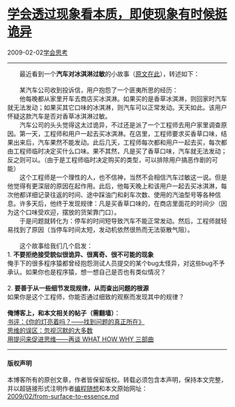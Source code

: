 <!DOCTYPE html>
<html xmlns="http://www.w3.org/1999/xhtml" xml:lang="zh-CN">
<head>
<meta http-equiv="Content-Type" content="text/html; charset=utf-8" />
<meta name="generator" content="Python script by program.think@gmail.com" />
<meta name="provider" content="program-think.blogspot.com" />
<link type="text/css" rel="stylesheet" href="../../css/program-think.css" />
<title>学会透过现象看本质，即使现象有时候挺诡异 - 编程随想的博客</title>
</head>
<body>
<div id="main" style="width:100%;">
<h1><a href="../../index.md" title="回到首页">学会透过现象看本质，即使现象有时候挺诡异</a></h1>
<div class="post-info"><span class="date-header">2009-02-02</span><a href="../../tags/E5ADA6E4BC9AE6809DE88083.md" class="tag">学会思考</a> </div>
<hr>
<div class="post">
&#12288;&#12288;最近看到一个<b>汽车对冰淇淋过敏</b>的小故事（<a href="http://www.plant-maintenance.com/articles/pontiac.shtml" target="_blank" rel="nofollow">原文在此</a>），转述如下：<br /><br />&#12288;&#12288;某汽车公司收到投诉信，用户抱怨了一个匪夷所思的经历：<br />&#12288;&#12288;他每晚都从家里开车去商店买冰淇淋。如果买的是香草冰淇淋，则回家时汽车就无法发动；如果买其它口味的冰淇淋，则汽车可以正常发动。天天如此。该用户怀疑这款汽车是否对香草冰淇淋过敏。<!--program-think--><br />&#12288;&#12288;汽车公司的头头觉得这太过诡异，不过还是派了一个工程师去用户家里调查原因。第一天，工程师和用户一起去买冰淇淋。在店里，工程师要求买香草口味，结果出来后，汽车果然不能发动。此后几天，工程师每次都和用户一起去买，每次都由工程师临时决定买什么口味。果不其然，凡是买了香草口味，汽车就无法发动；反之则可以。（由于是工程师临时决定购买的类型，可以排除用户搞恶作剧的可能）<br />&#12288;&#12288;这个工程师是一个理性的人，也不信神，当然不会相信汽车过敏这一说。但是他觉得有更深层的原因在起作用。此后，他每天晚上和该用户一起去买冰淇淋，每次他都详细记录往返的时间、途中踩油门和刹车次数、使用的汽油型号等各种信息。许多天后，他终于发现规律：凡是买香草口味的，在商店里面花的时间少（因为这个口味受欢迎，摆放的货架靠门口）。<br />&#12288;&#12288;于是问题就转化为：停车的时间短导致汽车不能正常发动。然后，工程师就轻易找到了原因（当停车时间太短，发动机依然很热而无法驱散气阻）。<br /><br />&#12288;&#12288;这个故事给我们几个启发：<br />1. <b>不要拒绝接受貌似很诡异、很离奇、很不可能的现象</b><br />俺手下的很多程序猿都曾经抱怨测试人员提交的某个bug太怪异，对这些bug不予承认。如果你也是程序猿，想一想自己是否也有类似情况？<br /><br />2. <b>要善于从一些细节发现规律，从而查出问题的根源</b><br />如果你是这个工程师，你能否通过细致的观察而发现其中的规律？<br /><br /><b>俺博客上，和本文相关的帖子（需翻墙）</b>：<br /><a href="../../2009/07/book-review-are-your-lights-on.md">书评：《你的灯亮着吗？——找到问题的真正所在》</a><br /><a href="../../2010/07/silent-proof.md">思维的误区：忽视沉默的大多数</a><br /><a href="../../2012/03/think-what-how-why.md">用提问来促进思维——再谈 WHAT HOW WHY 三部曲</a><div class="blogger-post-footer">
</div>
<hr>
<div class="copyright">
<h4>版权声明</h4>
本博客所有的原创文章，作者皆保留版权。转载必须包含本声明，保持本文完整，并以超链接形式注明作者<a href="mailto:program.think@gmail.com">编程随想</a>和本文原始网址：<br>
<a href="2009/02/from-surface-to-essence.md">2009/02/from-surface-to-essence.md</a>
</div>
</div>
</body>
</html>
